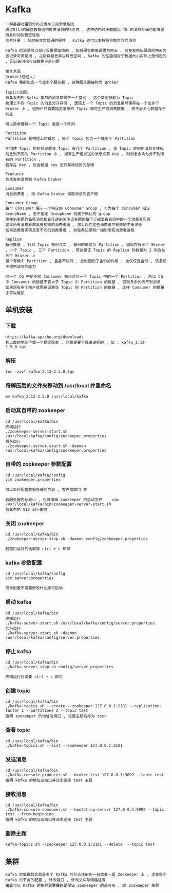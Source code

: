# Kafka

    一种高吞吐量的分布式发布订阅消息系统
    通过O(1)的磁盘数据结构提供消息的持久性 , 这种结构对于数据以 TB 的消息存储也能够保持长时间的稳定性能
    高吞吐量 : 及时是非常普通的硬件 , Kafka 也可以支持每秒数百万的消息
    
    Kafka 的消息可以自行设置保留策略 , 如将保留策略设置为两天 , 则在发布记录后的两天内该记录可供使用 , 之后将被丢弃以释放空间 , Kafka 的性能相对于数据大小实际上是恒定的 , 因此长时间存储数据不是问题
    
    相关术语
    Broker(经纪人)
    Kafka 集群包含一个或多个服务器 , 这种服务器被称为 Broker
    
    Topic(话题)
    每条发布到 Kafka 集群的消息都属于一个类别 , 这个类别被称为 Topic
    物理上不同 Topic 的消息分开存储 , 逻辑上一个 Topic 的消息虽然保存在一个或多个 Broker 上 , 但用户只需要指定消息的 Topic 即可生产或消费数据 , 而不必关心数据存于何处
    
    可以简单理解一个 Topic 就是一个队列
    
    Partition
    Partition 是物理上的概念 , 每个 Topic 包含一个或多个 Partition
    
    在创建 Topic 的时候设置该 Topic 有几个 Partition , 该 Topic 收到的消息会按规则放到不同的 Partition 中 , 如果生产者发送的消息没有 Key , 则消息会均匀分不到所有的 Partition ,
    若存在 Key , 则会根据 key 进行某种规则的存储
    
    Producer
    负责发布消息到 Kafka broker
    
    Consumer
    消息消费者 , 向 Kafka broker 读取消息的客户端
    
    Consumer Group
    每个 Consumer 属于一个特定的 Consumer Group , 可为每个 Consumer 指定 GroupName , 若不指定 GroupName 则属于默认的 group
    发布到主题的每条消息都会传递到关注该主题的每个订阅消费者组中的一个消费者实例
    如果所有消费者都具有相同的消费者组 , 那么将在这些消费者中有效的平衡记录
    如果消费者实例具有不同的消费者组 , 则每条记录将广播到所有消费者进程
    
    Replica 
    备份数量 , 针对 Topic 备份几次 , 备份的单位为 Partition , 如现在有三个 Broker , 一个 Topic , 三个 Partition , 若这是该 Topic 的 Replica 的数量为 2 则会在三个 Broker 上
    每个有两个 Partition , 且各不相同 , 此时起到了备份的作用 , 也仅仅是备份 , 该备份不提供读写的能力
    
    同一个 CG 中的不同 Consumer 都只对应一个 Topic 中的一个 Partition , 所以 CG 中 Consumer 的数量不要大于 Topic 中 Partition 的数量 , 否则多余的收不到消息
    如果想有多个租户就需要设置该 Topic 的 Partition 的数量 , 这样 Consumer 的数量才可以增加
    
    
    
## 单机安装

### 下载

    https://kafka.apache.org/downloads
    到上面的地址下载一个稳定版本 , 注意是要下载编译好的 , 如 : kafka_2.12-2.5.0.tgz
    
### 解压

    tar -zxvf kafka_2.12-2.5.0.tgz
    
### 将解压后的文件夹移动到 /usr/local 并重命名

    mv kafka_2.12-2.5.0 /usr/local/kafka
    
### 启动其自带的 zookeeper

    cd /usr/local/kafka/bin
    终端运行
    ./zookeeper-server-start.sh /usr/local/kafka/config/zookeeper.properties
    后台运行
    ./zookeeper-server-start.sh -daemon /usr/local/kafka/config/zookeeper.properties
### 自带的 zookeeper 参数配置

    cd /usr/local/kafka/config
    vim zookeeper.properties
    
    可以自行配置数据存储的目录 , 客户端端口 等
     
    若服务器内存较小 , 也可编辑 zookeeper 的启动文件    vim /usr/local/kafka/bin/zookeeper-server-start.sh
    将其中的 512 调小即可

### 关闭 zookeeper 

    cd /usr/local/kafka/bin
    ./zookeeper-server-stop.sh -daemon config/zookeeper.properties
    
    若窗口运行的话直接 ctrl + c 即可
    
### kafka 参数配置

    cd /usr/local/kafka/config
    vim server.properties
    
    简单配置不需要修改什么即可启动
    
### 启动 kafka 

    cd /usr/local/kafka/bin
    终端运行
    ./kafka-server-start.sh /usr/local/kafka/config/server.properties
    后台运行
    ./kafka-server-start.sh -daemon /usr/local/kafka/config/server.properties
     
### 停止 kafka

    cd /usr/local/kafka/bin
    ./kafka-server-stop.sh config/server.properties
    
    终端运行只需要 ctrl + c 即可
    
### 创建 topic

    cd /usr/local/kafka/bin
    ./kafka-topics.sh --create --zookeeper 127.0.0.1:2181 --replication-factor 1 --partitions 2 --topic test
    指明 zookeeper 的地址及端口 , 设置主题名称为 test
    
### 查看 topic

    cd /usr/local/kafka/bin
    ./kafka-topics.sh --list --zookeeper 127.0.0.1:2181
    
### 发送消息
    
    cd /usr/local/kafka/bin
    ./kafka-console-producer.sh --broker-list 127.0.0.1:9092 --topic test
    指明 kafka 的地址及端口并请求连接 test 主题
    
### 接收消息

    cd /usr/local/kafka/bin
    ./kafka-console-consumer.sh --bootstrap-server 127.0.0.1:9092 --topic test --from-beginning
    指明 kafka 的地址及端口并请求连接 test 主题
    
### 删除主题

    kafka-topics.sh --zookeeper 127.0.0.1:2181 --delete  --topic test
    
## 集群

    Kafka 的集群其实就是多个 Kafka 的节点注册到一台或者一组 Zookeeper 上 , 注意每个 Kafka 的节点的配置 , 修改端口 , 修改文件存储路径等
    由此可见 Kafka 的集群更重要的是保证 Zookeeper 的高可用 , 即 Zookeeper 集群
    